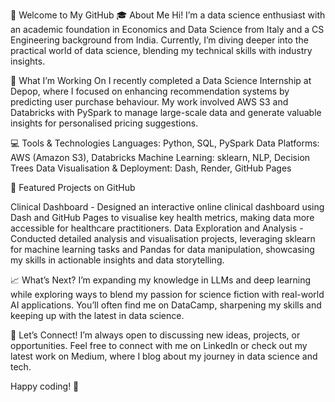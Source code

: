 👋 Welcome to My GitHub
🎓 About Me
Hi! I’m a data science enthusiast with an academic foundation in Economics and Data Science from Italy and a CS Engineering background from India. Currently, I’m diving deeper into the practical world of data science, blending my technical skills with industry insights.

🔬 What I’m Working On
I recently completed a Data Science Internship at Depop, where I focused on enhancing recommendation systems by predicting user purchase behaviour. My work involved AWS S3 and Databricks with PySpark to manage large-scale data and generate valuable insights for personalised pricing suggestions.

💻 Tools & Technologies
Languages: Python, SQL, PySpark
Data Platforms: AWS (Amazon S3), Databricks
Machine Learning: sklearn, NLP, Decision Trees
Data Visualisation & Deployment: Dash, Render, GitHub Pages

📂 Featured Projects on GitHub

Clinical Dashboard - Designed an interactive online clinical dashboard using Dash and GitHub Pages to visualise key health metrics, making data more accessible for healthcare practitioners.
Data Exploration and Analysis - Conducted detailed analysis and visualisation projects, leveraging sklearn for machine learning tasks and Pandas for data manipulation, showcasing my skills in actionable insights and data storytelling.

📈 What’s Next?
I’m expanding my knowledge in LLMs and deep learning while exploring ways to blend my passion for science fiction with real-world AI applications. You’ll often find me on DataCamp, sharpening my skills and keeping up with the latest in data science.

🤝 Let’s Connect!
I’m always open to discussing new ideas, projects, or opportunities. Feel free to connect with me on LinkedIn or check out my latest work on Medium, where I blog about my journey in data science and tech.

Happy coding! 🚀

